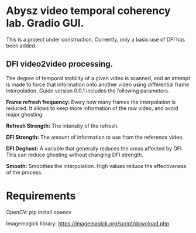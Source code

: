 # Abysz video temporal coherency lab. Gradio GUI.

This is a project under construction. Currently, only a basic use of DFI has been added.

## DFI video2video processing.
The degree of temporal stability of a given video is scanned, and an attempt is made to force that information onto another video using differential frame interpolation.
Guide version 0.0.1 includes the following parameters.

**Frame refresh frequency:** Every how many frames the interpolation is reduced. It allows to keep more information of the raw video, and avoid major ghosting.

**Refresh Strength:** The intensity of the refresh.

**DFI Strength:** The amount of information to use from the reference video.

**DFI Deghost:** A variable that generally reduces the areas affected by DFI. This can reduce ghosting without changing DFI strength.

**Smooth:** Smoothes the interpolation. High values reduce the effectiveness of the process.

# Requirements

OpenCV: pip install opencv

Imagemagick library: https://imagemagick.org/script/download.php
